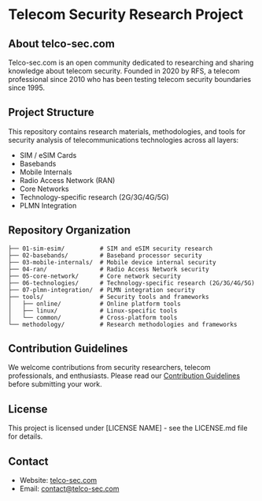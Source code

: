 # Telecom Security Research Project

## About telco-sec.com

Telco-sec.com is an open community dedicated to researching and sharing knowledge about telecom security. Founded in 2020 by RFS, a telecom professional since 2010 who has been testing telecom security boundaries since 1995.

## Project Structure

This repository contains research materials, methodologies, and tools for security analysis of telecommunications technologies across all layers:

- SIM / eSIM Cards
- Basebands
- Mobile Internals
- Radio Access Network (RAN)
- Core Networks
- Technology-specific research (2G/3G/4G/5G)
- PLMN Integration

## Repository Organization

```
├── 01-sim-esim/          # SIM and eSIM security research
├── 02-basebands/         # Baseband processor security
├── 03-mobile-internals/  # Mobile device internal security
├── 04-ran/               # Radio Access Network security
├── 05-core-network/      # Core network security
├── 06-technologies/      # Technology-specific research (2G/3G/4G/5G)
├── 07-plmn-integration/  # PLMN integration security
├── tools/                # Security tools and frameworks
│   ├── online/           # Online platform tools
│   ├── linux/            # Linux-specific tools
│   └── common/           # Cross-platform tools
└── methodology/          # Research methodologies and frameworks
```

## Contribution Guidelines

We welcome contributions from security researchers, telecom professionals, and enthusiasts. Please read our [Contribution Guidelines](methodology/CONTRIBUTING.md) before submitting your work.

## License

This project is licensed under [LICENSE NAME] - see the LICENSE.md file for details.

## Contact

- Website: [telco-sec.com](https://telco-sec.com)
- Email: [contact@telco-sec.com](mailto:contact@telco-sec.com)

